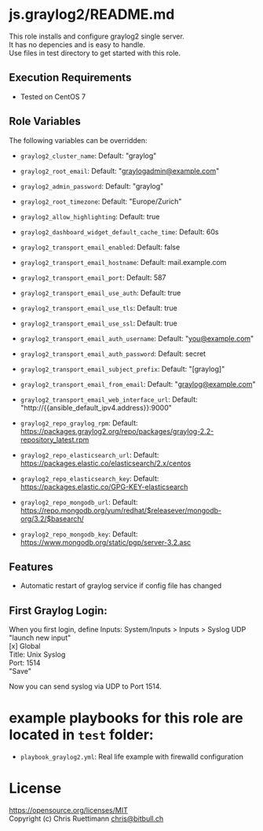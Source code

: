 # js.graylog2/README.md
This role installs and configure graylog2 single server.   
It has no depencies and is easy to handle.   
Use files in test directory to get started with this role.   


## Execution Requirements
- Tested on CentOS 7

## Role Variables

The following variables can be overridden:
* `graylog2_cluster_name`: Default: "graylog"
* `graylog2_root_email`: Default: "graylogadmin@example.com"
* `graylog2_admin_password`: Default: "graylog"
* `graylog2_root_timezone`: Default: "Europe/Zurich"
* `graylog2_allow_highlighting`: Default: true
* `graylog2_dashboard_widget_default_cache_time`: Default: 60s

* `graylog2_transport_email_enabled`: Default: false
* `graylog2_transport_email_hostname`: Default: mail.example.com
* `graylog2_transport_email_port`: Default: 587
* `graylog2_transport_email_use_auth`: Default: true
* `graylog2_transport_email_use_tls`: Default: true
* `graylog2_transport_email_use_ssl`: Default: true
* `graylog2_transport_email_auth_username`: Default: "you@example.com"
* `graylog2_transport_email_auth_password`:  Default: secret
* `graylog2_transport_email_subject_prefix`: Default: "[graylog]"
* `graylog2_transport_email_from_email`: Default: "graylog@example.com"
* `graylog2_transport_email_web_interface_url`: Default: "http://{{ansible_default_ipv4.address}}:9000"

* `graylog2_repo_graylog_rpm`: Default: https://packages.graylog2.org/repo/packages/graylog-2.2-repository_latest.rpm

* `graylog2_repo_elasticsearch_url`: Default: https://packages.elastic.co/elasticsearch/2.x/centos
* `graylog2_repo_elasticsearch_key`: Default: https://packages.elastic.co/GPG-KEY-elasticsearch

* `graylog2_repo_mongodb_url`: Default: https://repo.mongodb.org/yum/redhat/$releasever/mongodb-org/3.2/$basearch/
* `graylog2_repo_mongodb_key`: Default: https://www.mongodb.org/static/pgp/server-3.2.asc


## Features
* Automatic restart of graylog service if config file has changed

## First Graylog Login:
When you first login, define Inputs:
System/Inputs > Inputs > Syslog UDP   
  "launch new input"   
    [x] Global   
    Title: Unix Syslog   
    Port: 1514   
    "Save"   

Now you can send syslog via UDP to Port 1514.   

# example playbooks for this role are located in `test` folder:
* `playbook_graylog2.yml`: Real life example with firewalld configuration


# License
https://opensource.org/licenses/MIT   
Copyright (c) Chris Ruettimann <chris@bitbull.ch>  

